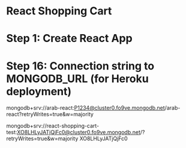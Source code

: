 # React Shopping Cart

# Step 1:  Create React App

# Step 16: Connection string to MONGODB_URL (for Heroku deployment)
mongodb+srv://arab-react:P1234@cluster0.fo9ve.mongodb.net/arab-react?retryWrites=true&w=majority


mongodb+srv://react-shopping-cart-test:XO8LHLyJATjQjFc0@cluster0.fo9ve.mongodb.net/<dbname>?retryWrites=true&w=majority
XO8LHLyJATjQjFc0

